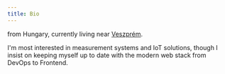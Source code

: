```yaml
---
title: Bio
---
```

from Hungary, currently living near <a href="https://www.google.com/maps/place/Veszpr%C3%A9m/@47.1258944,17.8370373,12z/data=!3m1!4b1!4m5!3m4!1s0x47699add028c2f91:0x400c4290c1e1210!8m2!3d47.1028087!4d17.9093019" target="_blank" class="text-blue-500 dark:text-cyan-400 font-bold hover:underline">Veszprém</a>.

I'm most interested in measurement systems and IoT solutions, though I insist on keeping myself up to date with the modern web stack from DevOps to Frontend.
